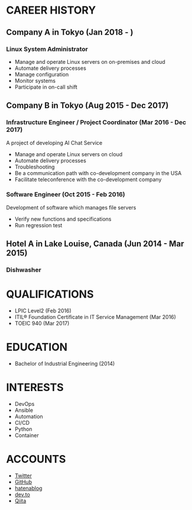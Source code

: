 # CAREER HISTORY

## Company A in Tokyo (Jan 2018 - )

### Linux System Administrator

- Manage and operate Linux servers on on-premises and cloud 
- Automate delivery processes 
- Manage configuration 
- Monitor systems 
- Participate in on-call shift

## Company B in Tokyo (Aug 2015 - Dec 2017)

### Infrastructure Engineer / Project Coordinator (Mar 2016 - Dec 2017)
A project of developing AI Chat Service  

- Manage and operate Linux servers on cloud
- Automate delivery processes
- Troubleshooting
- Be a communication path with co-development company in the USA
- Facilitate teleconference with the co-development company

### Software Engineer (Oct 2015 - Feb 2016)

Development of software which manages file servers 

- Verify new functions and specifications 
- Run regression test

## Hotel A in Lake Louise, Canada (Jun 2014 - Mar 2015)

### Dishwasher

# QUALIFICATIONS

- LPIC Level2 (Feb 2016)
- ITIL® Foundation Certificate in IT Service Management (Mar 2016)
- TOEIC 940 (Mar 2017)

# EDUCATION 

- Bachelor of Industrial Engineering (2014)

# INTERESTS

- DevOps
- Ansible
- Automation
- CI/CD
- Python
- Container

# ACCOUNTS

- [Twitter](https://twitter.com/koh_sh)
- [GitHub](https://github.com/koh-sh)
- [hatenablog](https://koh-sh.hatenablog.com)
- [dev.to](https://dev.to/koh_sh)
- [Qiita](https://qiita.com/koh-sh)
